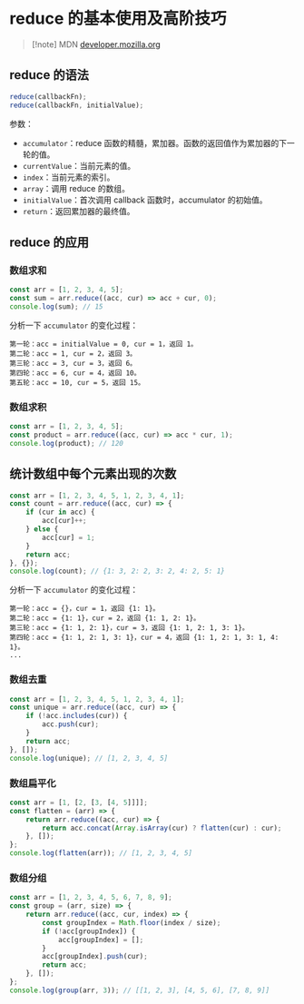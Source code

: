 # reduce 的基本使用及高阶技巧

> [!note] MDN
> [developer.mozilla.org](https://developer.mozilla.org/zh-CN/docs/Web/JavaScript/Reference/Global_Objects/Array/reduce)

## reduce 的语法

```javascript
reduce(callbackFn);
reduce(callbackFn, initialValue);
```

参数：

-   `accumulator`：reduce 函数的精髓，累加器。函数的返回值作为累加器的下一轮的值。
-   `currentValue`：当前元素的值。
-   `index`：当前元素的索引。
-   `array`：调用 reduce 的数组。
-   `initialValue`：首次调用 callback 函数时，accumulator 的初始值。
-   `return`：返回累加器的最终值。

## reduce 的应用

### 数组求和

```javascript
const arr = [1, 2, 3, 4, 5];
const sum = arr.reduce((acc, cur) => acc + cur, 0);
console.log(sum); // 15
```

分析一下 `accumulator` 的变化过程：

```
第一轮：acc = initialValue = 0, cur = 1，返回 1。
第二轮：acc = 1, cur = 2，返回 3。
第三轮：acc = 3, cur = 3，返回 6。
第四轮：acc = 6, cur = 4，返回 10。
第五轮：acc = 10, cur = 5，返回 15。
```

### 数组求积

```javascript
const arr = [1, 2, 3, 4, 5];
const product = arr.reduce((acc, cur) => acc * cur, 1);
console.log(product); // 120
```

## 统计数组中每个元素出现的次数

```javascript
const arr = [1, 2, 3, 4, 5, 1, 2, 3, 4, 1];
const count = arr.reduce((acc, cur) => {
    if (cur in acc) {
        acc[cur]++;
    } else {
        acc[cur] = 1;
    }
    return acc;
}, {});
console.log(count); // {1: 3, 2: 2, 3: 2, 4: 2, 5: 1}
```

分析一下 `accumulator` 的变化过程：

```
第一轮：acc = {}，cur = 1，返回 {1: 1}。
第二轮：acc = {1: 1}，cur = 2，返回 {1: 1, 2: 1}。
第三轮：acc = {1: 1, 2: 1}，cur = 3，返回 {1: 1, 2: 1, 3: 1}。
第四轮：acc = {1: 1, 2: 1, 3: 1}，cur = 4，返回 {1: 1, 2: 1, 3: 1, 4: 1}。
...
```

### 数组去重

```javascript
const arr = [1, 2, 3, 4, 5, 1, 2, 3, 4, 1];
const unique = arr.reduce((acc, cur) => {
    if (!acc.includes(cur)) {
        acc.push(cur);
    }
    return acc;
}, []);
console.log(unique); // [1, 2, 3, 4, 5]
```

### 数组扁平化

```javascript
const arr = [1, [2, [3, [4, 5]]]];
const flatten = (arr) => {
    return arr.reduce((acc, cur) => {
        return acc.concat(Array.isArray(cur) ? flatten(cur) : cur);
    }, []);
};
console.log(flatten(arr)); // [1, 2, 3, 4, 5]
```

### 数组分组

```javascript
const arr = [1, 2, 3, 4, 5, 6, 7, 8, 9];
const group = (arr, size) => {
    return arr.reduce((acc, cur, index) => {
        const groupIndex = Math.floor(index / size);
        if (!acc[groupIndex]) {
            acc[groupIndex] = [];
        }
        acc[groupIndex].push(cur);
        return acc;
    }, []);
};
console.log(group(arr, 3)); // [[1, 2, 3], [4, 5, 6], [7, 8, 9]]
```
